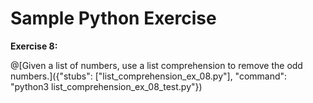 # Sample Python Exercise

__Exercise 8:__

@[Given a list of numbers, use a list comprehension to remove the odd numbers.]({"stubs": ["list_comprehension_ex_08.py"], "command": "python3 list_comprehension_ex_08_test.py"})

